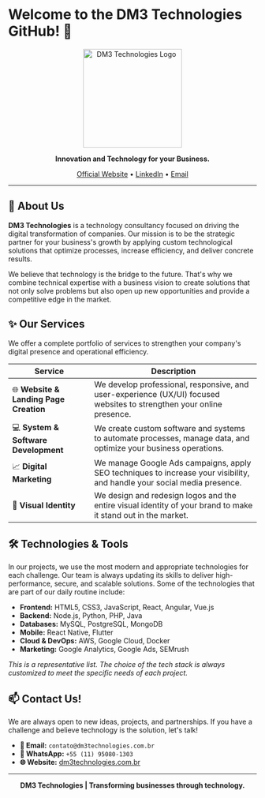 # Welcome to the DM3 Technologies GitHub! 👋

<p align="center">
  <a href="https://www.dm3technologies.com.br" target="_blank">
    <img src="https://www.dm3technologies.com.br/assets/img/logo.png" alt="DM3 Technologies Logo" width="200"/>
  </a>
</p>

<p align="center">
  <strong>Innovation and Technology for your Business.</strong>
</p>

<p align="center">
  <a href="https://www.dm3technologies.com.br" target="_blank">Official Website</a> •
  <a href="https://www.linkedin.com/company/dm3technologies/" target="_blank">LinkedIn</a> •
  <a href="mailto:contato@dm3technologies.com.br">Email</a>
</p>

---

## 🚀 About Us

**DM3 Technologies** is a technology consultancy focused on driving the digital transformation of companies. Our mission is to be the strategic partner for your business's growth by applying custom technological solutions that optimize processes, increase efficiency, and deliver concrete results.

We believe that technology is the bridge to the future. That's why we combine technical expertise with a business vision to create solutions that not only solve problems but also open up new opportunities and provide a competitive edge in the market.

## ✨ Our Services

We offer a complete portfolio of services to strengthen your company's digital presence and operational efficiency.

| Service                     | Description                                                                                                                               |
| --------------------------- | ----------------------------------------------------------------------------------------------------------------------------------------- |
| 🌐 **Website & Landing Page Creation** | We develop professional, responsive, and user-experience (UX/UI) focused websites to strengthen your online presence.           |
| 💻 **System & Software Development** | We create custom software and systems to automate processes, manage data, and optimize your business operations.            |
| 📈 **Digital Marketing** | We manage Google Ads campaigns, apply SEO techniques to increase your visibility, and handle your social media presence.      |
| 🎨 **Visual Identity** | We design and redesign logos and the entire visual identity of your brand to make it stand out in the market.                     |

## 🛠️ Technologies & Tools

In our projects, we use the most modern and appropriate technologies for each challenge. Our team is always updating its skills to deliver high-performance, secure, and scalable solutions. Some of the technologies that are part of our daily routine include:

-   **Frontend:** HTML5, CSS3, JavaScript, React, Angular, Vue.js
-   **Backend:** Node.js, Python, PHP, Java
-   **Databases:** MySQL, PostgreSQL, MongoDB
-   **Mobile:** React Native, Flutter
-   **Cloud & DevOps:** AWS, Google Cloud, Docker
-   **Marketing:** Google Analytics, Google Ads, SEMrush

*This is a representative list. The choice of the tech stack is always customized to meet the specific needs of each project.*

## 📫 Contact Us!

We are always open to new ideas, projects, and partnerships. If you have a challenge and believe technology is the solution, let's talk!

-   **📧 Email:** `contato@dm3technologies.com.br`
-   **📱 WhatsApp:** `+55 (11) 95080-1303`
-   **🌐 Website:** [dm3technologies.com.br](https://www.dm3technologies.com.br)

---
<p align="center">
  <strong>DM3 Technologies | Transforming businesses through technology.</strong>
</p>
